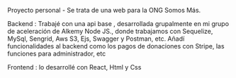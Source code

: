 Proyecto personal - 
Se trata de una web para la ONG Somos Más.

Backend : Trabajé con una api base , desarrollada grupalmente en mi grupo de aceleración de Alkemy Node JS., 
donde trabajamos con Sequelize, MySql, Sengrid, Aws S3, Ejs, Swagger y Postman, etc.
Añadí funcionalidades al backend como los pagos de donaciones con Stripe, las funciones para administrador, etc


Frontend : lo desarrollé con React, Html y Css






